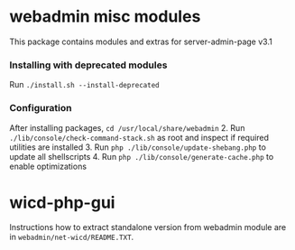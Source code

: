 # webadmin misc modules
This package contains modules and extras for server-admin-page v3.1

### Installing with deprecated modules
Run `./install.sh --install-deprecated`

### Configuration
After installing packages, `cd /usr/local/share/webadmin`
2. Run `./lib/console/check-command-stack.sh` as root and inspect if required utilities are installed
3. Run `php ./lib/console/update-shebang.php` to update all shellscripts
4. Run `php ./lib/console/generate-cache.php` to enable optimizations

# wicd-php-gui
Instructions how to extract standalone version from webadmin module are in `webadmin/net-wicd/README.TXT`.
